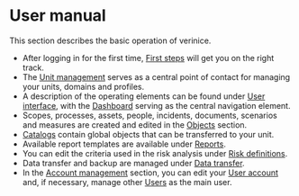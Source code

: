 <!-- © 2024 The Project Contributors - see AUTHORS.txt -->
# User manual
This section describes the basic operation of verinice.
* After logging in for the first time, [First steps](./welcome) will get you on the right track.
* The [Unit management](./unit-management) serves as a central point of contact for managing your units, domains and profiles.
* A description of the operating elements can be found under [User interface](./user-interface), with the [Dashboard](./user-interface#dashboard) serving as the central navigation element.
* Scopes, processes, assets, people, incidents, documents, scenarios and measures are created and edited in the [Objects](./objects) section.
* [Catalogs](./catalogs) contain global objects that can be transferred to your unit.
* Available report templates are available under [Reports](./reports).
* You can edit the criteria used in the risk analysis under [Risk definitions](./risk-definition).
* Data transfer and backup are managed under [Data transfer](./data-transfer).
* In the [Account management](./accounts.md) section, you can edit your [User account](./accounts#user-account-edit) and, if necessary, manage other [Users](./accounts#benutzerverwaltung-1) as the main user.
